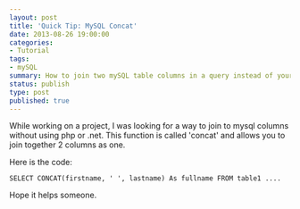 ```yaml
---
layout: post
title: 'Quick Tip: MySQL Concat'
date: 2013-08-26 19:00:00
categories:
- Tutorial
tags:
- mySQL
summary: How to join two mySQL table columns in a query instead of your programming language.
status: publish
type: post
published: true
---
```

<p>While working on a project, I was looking for a way to join to mysql columns without using php or .net. This function is called 'concat' and allows you to join together 2 columns as one.</p>
<p><!--more--></p>
<p>Here is the code:</p>
<p><code>SELECT CONCAT(firstname, ' ', lastname) As fullname FROM table1 ....</code></p>
<p>Hope it helps someone.</p>
